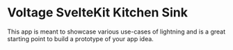 # Voltage SvelteKit Kitchen Sink

This app is meant to showcase various use-cases of lightning and is a great starting point to build a prototype of your app idea.

